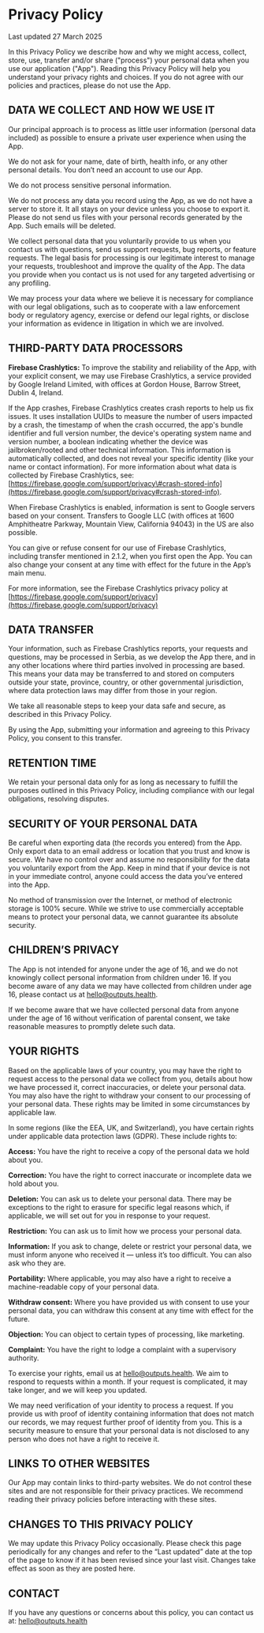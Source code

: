 # Privacy Policy

Last updated 27 March 2025 

In this Privacy Policy we describe how and why we might access, collect, store, use, transfer and/or share ("process") your personal data when you use our application ("App"). Reading this Privacy Policy will help you understand your privacy rights and choices. If you do not agree with our policies and practices, please do not use the App.

## DATA WE COLLECT AND HOW WE USE IT

Our principal approach is to process as little user information (personal data included) as possible to ensure a private user experience when using the App. 

We do not ask for your name, date of birth, health info, or any other personal details. You don’t need an account to use our App. 

We do not process sensitive personal information. 

We do not process any data you record using the App, as we do not have a server to store it. It all stays on your device unless you choose to export it. Please do not send us files with your personal records generated by the App. Such emails will be deleted. 

We collect personal data that you voluntarily provide to us when you contact us with questions, send us support requests, bug reports, or feature requests. The legal basis for processing is our legitimate interest to manage your requests, troubleshoot and improve the quality of the App. The data you provide when you contact us is not used for any targeted advertising or any profiling. 

We may process your data where we believe it is necessary for compliance with our legal obligations, such as to cooperate with a law enforcement body or regulatory agency, exercise or defend our legal rights, or disclose your information as evidence in litigation in which we are involved.

## THIRD-PARTY DATA PROCESSORS

**Firebase Crashlytics:** To improve the stability and reliability of the App, with your explicit consent, we may use Firebase Crashlytics, a service provided by Google Ireland Limited, with offices at Gordon House, Barrow Street, Dublin 4, Ireland. 

If the App crashes, Firebase Crashlytics creates crash reports to help us fix issues. It uses installation UUIDs to measure the number of users impacted by a crash, the timestamp of when the crash occurred, the app's bundle identifier and full version number, the device's operating system name and version number, a boolean indicating whether the device was jailbroken/rooted and other technical information. This information is automatically collected, and does not reveal your specific identity (like your name or contact information). For more information about what data is collected by Firebase Crashlytics, see: [https://firebase.google.com/support/privacy\#crash-stored-info](https://firebase.google.com/support/privacy#crash-stored-info).

When Firebase Crashlytics is enabled, information is sent to Google servers based on your consent. Transfers to Google LLC (with offices at 1600 Amphitheatre Parkway, Mountain View, California 94043\) in the US are also possible. 

You can give or refuse consent for our use of Firebase Crashlytics, including transfer mentioned in 2.1.2, when you first open the App. You can also change your consent at any time with effect for the future in the App’s main menu.

For more information, see the Firebase Crashlytics privacy policy at [https://firebase.google.com/support/privacy](https://firebase.google.com/support/privacy) 

## DATA TRANSFER

Your information, such as Firebase Crashlytics reports, your requests and questions, may be processed in Serbia, as we develop the App there, and in any other locations where third parties involved in processing are based. This means your data may be transferred to and stored on computers outside your state, province, country, or other governmental jurisdiction, where data protection laws may differ from those in your region.

We take all reasonable steps to keep your data safe and secure, as described in this Privacy Policy.

By using the App, submitting your information and agreeing to this Privacy Policy, you consent to this transfer.

## RETENTION TIME

We retain your personal data only for as long as necessary to fulfill the purposes outlined in this Privacy Policy, including compliance with our legal obligations, resolving disputes.

## SECURITY OF YOUR PERSONAL DATA

Be careful when exporting data (the records you entered) from the App. Only export data to an email address or location that you trust and know is secure. We have no control over and assume no responsibility for the data you voluntarily export from the App. Keep in mind that if your device is not in your immediate control, anyone could access the data you’ve entered into the App. 

No method of transmission over the Internet, or method of electronic storage is 100% secure. While we strive to use commercially acceptable means to protect your personal data, we cannot guarantee its absolute security.

## CHILDREN’S PRIVACY

The App is not intended for anyone under the age of 16, and we do not knowingly collect personal information from children under 16\. If you become aware of any data we may have collected from children under age 16, please contact us at hello@outputs.health.

If we become aware that we have collected personal data from anyone under the age of 16 without verification of parental consent, we take reasonable measures to promptly delete such data. 

## YOUR RIGHTS

Based on the applicable laws of your country, you may have the right to request access to the personal data we collect from you, details about how we have processed it, correct inaccuracies, or delete your personal data. You may also have the right to withdraw your consent to our processing of your personal data. These rights may be limited in some circumstances by applicable law. 

In some regions (like the EEA, UK, and Switzerland), you have certain rights under applicable data protection laws (GDPR). These include rights to:

**Access:** You have the right to receive a copy of the personal data we hold about you.

‍**Correction:** You have the right to correct inaccurate or incomplete data we hold about you.

‍**Deletion:** You can ask us to delete your personal data. There may be exceptions to the right to erasure for specific legal reasons which, if applicable, we will set out for you in response to your request. 

‍**Restriction:** You can ask us to limit how we process your personal data.

**Information:** If you ask to change, delete or restrict your personal data, we must inform anyone who received it — unless it’s too difficult. You can also ask who they are.

‍**Portability:** Where applicable, you may also have a right to receive a machine-readable copy of your personal data.

**Withdraw consent:** Where you have provided us with consent to use your personal data, you can withdraw this consent at any time with effect for the future.

‍**Objection:** You can object to certain types of processing, like marketing.

**Complaint:** You have the right to lodge a complaint with a supervisory authority.

To exercise your rights, email us at hello@outputs.health. We aim to respond to requests within a month. If your request is complicated, it may take longer, and we will keep you updated.

We may need verification of your identity to process a request. If you provide us with proof of identity containing information that does not match our records, we may request further proof of identity from you. This is a security measure to ensure that your personal data is not disclosed to any person who does not have a right to receive it.

## LINKS TO OTHER WEBSITES

Our App may contain links to third-party websites. We do not control these sites and are not responsible for their privacy practices. We recommend reading their privacy policies before interacting with these sites.

## CHANGES TO THIS PRIVACY POLICY

We may update this Privacy Policy occasionally. Please check this page periodically for any changes and refer to the “Last updated” date at the top of the page to know if it has been revised since your last visit. Changes take effect as soon as they are posted here.

## CONTACT 

If you have any questions or concerns about this policy, you can contact us at: hello@outputs.health